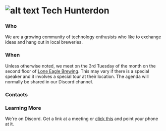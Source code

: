 # ![alt text][logo] Tech Hunterdon

### Who
We are a growing community of technology enthusists who like to exchange ideas and hang out in local breweries.

### When
Unless otherwise noted, we meet on the 3rd Tuesday of the month on the second floor of [Lone Eagle Brewing](https://calendar.google.com/calendar/u/0/r/day?ctok=Y2xheUB0aG91Z2h0cmlnaHRzLmNvbQ&sf=true&pli=1). This may vary if there is a special speaker and it involves a special tour at their location. The agenda will normally be shared in our Discord channel.

### Contacts

### Learning More
We're on Discord. Get a link at a meeting or [click this](https://github.com/tech-hunterdon/marketing-material/blob/main/src-hunterdon-marketing/techhunterdon-qr-code-contrast.png) and point your phone at it.

[logo]: https://avatars.githubusercontent.com/u/117332291?s=400&u=4d807b1cf5cc267ffd4bad356037526ec391b550&v=4
